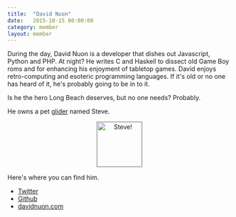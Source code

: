```yaml
---
title:  "David Nuon"
date:   2015-10-15 00:00:00
category: member
layout: member
---
```


During the day, David Nuon is a developer that dishes out Javascript, Python and PHP. At night? He writes C and Haskell to dissect old Game Boy roms and for enhancing his enjoyment of tabletop games. David enjoys retro-computing and esoteric programming languages. If it's old or no one has heard of it, he's probably going to be in to it.

Is he the hero Long Beach deserves, but no one needs? Probably. 

He owns a pet [glider](http://www.conwaylife.com/wiki/Glider) named Steve. 

<p style="text-align:center;">
    <img 
        style="border:2px solid #c0c0c0; width:100px; height:100px;"
        src="https://upload.wikimedia.org/wikipedia/en/d/d0/Game_of_life_animated_glider_2.gif" 
        alt="Steve!"/>
</p>

Here's where you can find him.

- [Twitter](http://www.twitter.com/davidnuon)
- [Github](http://www.github.com/davidnuon)
- [davidnuon.com](http://www.davidnuon.com)

